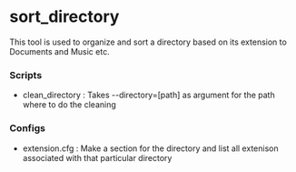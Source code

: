 # sort_directory
This tool is used to organize and sort a directory based on its extension to Documents and Music etc.

### Scripts
- clean_directory : Takes \--directory=[path] as argument for the path where to do the cleaning

### Configs
- extension.cfg : Make a section for the directory and list all extenison associated with that particular directory
